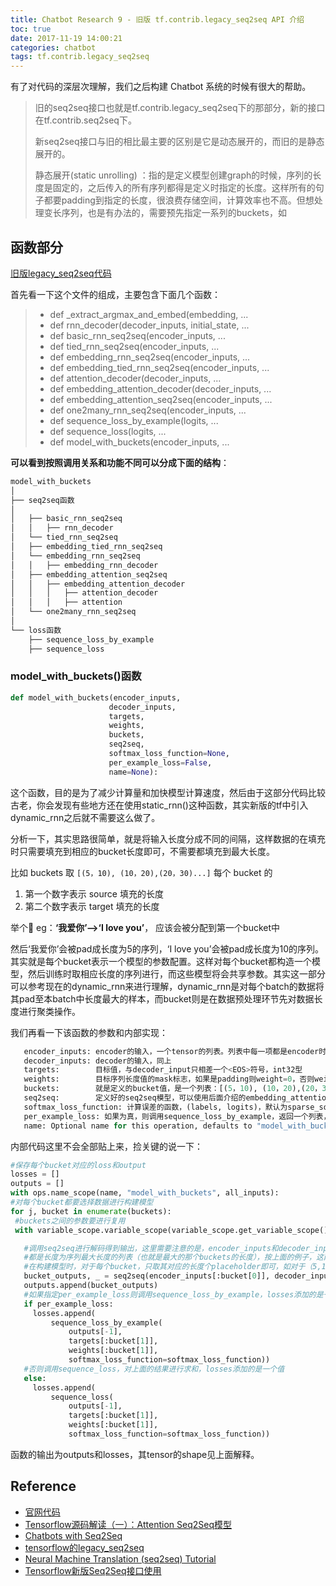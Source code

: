 ```yaml
---
title: Chatbot Research 9 - 旧版 tf.contrib.legacy_seq2seq API 介绍
toc: true
date: 2017-11-19 14:00:21
categories: chatbot
tags: tf.contrib.legacy_seq2seq
---
```


有了对代码的深层次理解，我们之后构建 Chatbot 系统的时候有很大的帮助。

<!-- more -->

> 旧的seq2seq接口也就是tf.contrib.legacy_seq2seq下的那部分，新的接口在tf.contrib.seq2seq下。
>
> 新seq2seq接口与旧的相比最主要的区别是它是动态展开的，而旧的是静态展开的。
>
> 静态展开(static unrolling) ：指的是定义模型创建graph的时候，序列的长度是固定的，之后传入的所有序列都得是定义时指定的长度。这样所有的句子都要padding到指定的长度，很浪费存储空间，计算效率也不高。但想处理变长序列，也是有办法的，需要预先指定一系列的buckets，如

## 函数部分

[旧版legacy_seq2seq代码][2]

首先看一下这个文件的组成，主要包含下面几个函数：

> - def _extract\_argmax\_and\_embed(embedding, ...
> - def rnn\_decoder(decoder\_inputs, initial\_state, ...
> - def basic\_rnn\_seq2seq(encoder\_inputs, ... 
> - def tied\_rnn\_seq2seq(encoder\_inputs, ...
> - def embedding\_rnn\_seq2seq(encoder\_inputs, ...
> - def embedding\_tied\_rnn\_seq2seq(encoder\_inputs, ...
> - def attention\_decoder(decoder_inputs, ...
> - def embedding\_attention\_decoder(decoder\_inputs, ...
> - def embedding\_attention\_seq2seq(encoder\_inputs, ...
> - def one2many\_rnn\_seq2seq(encoder\_inputs, ...
> - def sequence\_loss\_by\_example(logits, ...
> - def sequence\_loss(logits, ...
> - def model\_with\_buckets(encoder\_inputs, ...

**可以看到按照调用关系和功能不同可以分成下面的结构**：

```py
model_with_buckets
│
├── seq2seq函数
│   
│   ├── basic_rnn_seq2seq
│   │   ├── rnn_decoder
│   └── tied_rnn_seq2seq
│   ├── embedding_tied_rnn_seq2seq
│   └── embedding_rnn_seq2seq
│   │   ├── embedding_rnn_decoder
│   ├── embedding_attention_seq2seq
│   │   ├── embedding_attention_decoder
│   │   │   ├── attention_decoder
│   │   │   ├── attention
│   └── one2many_rnn_seq2seq
│   
└── loss函数
    ├── sequence_loss_by_example
    ├── sequence_loss
```

### model_with_buckets()函数

```py
def model_with_buckets(encoder_inputs,
                      decoder_inputs,
                      targets,
                      weights,
                      buckets,
                      seq2seq,
                      softmax_loss_function=None,
                      per_example_loss=False,
                      name=None):
```

这个函数，目的是为了减少计算量和加快模型计算速度，然后由于这部分代码比较古老，你会发现有些地方还在使用static_rnn()这种函数，其实新版的tf中引入dynamic_rnn之后就不需要这么做了。

分析一下，其实思路很简单，就是将输入长度分成不同的间隔，这样数据的在填充时只需要填充到相应的bucket长度即可，不需要都填充到最大长度。

比如 buckets 取 `[(5，10), (10，20),(20，30)...]` 每个 bucket 的

1. 第一个数字表示 source 填充的长度
2. 第二个数字表示 target 填充的长度

举个🌰 eg：**‘我爱你’-->‘I love you’**， 应该会被分配到第一个bucket中

然后‘我爱你’会被pad成长度为5的序列，‘I love you’会被pad成长度为10的序列。其实就是每个bucket表示一个模型的参数配置。这样对每个bucket都构造一个模型，然后训练时取相应长度的序列进行，而这些模型将会共享参数。其实这一部分可以参考现在的dynamic_rnn来进行理解，dynamic_rnn是对每个batch的数据将其pad至本batch中长度最大的样本，而bucket则是在数据预处理环节先对数据长度进行聚类操作。

我们再看一下该函数的参数和内部实现：

```py
   encoder_inputs: encoder的输入，一个tensor的列表。列表中每一项都是encoder时的一个词（batch）。
   decoder_inputs: decoder的输入，同上
   targets:        目标值，与decoder_input只相差一个<EOS>符号，int32型
   weights:        目标序列长度值的mask标志，如果是padding则weight=0，否则weight=1
   buckets:        就是定义的bucket值，是一个列表：[(5，10), (10，20),(20，30)...]
   seq2seq:        定义好的seq2seq模型，可以使用后面介绍的embedding_attention_seq2seq，embedding_rnn_seq2seq，basic_rnn_seq2seq等
   softmax_loss_function: 计算误差的函数，(labels, logits)，默认为sparse_softmax_cross_entropy_with_logits
   per_example_loss: 如果为真，则调用sequence_loss_by_example，返回一个列表，其每个元素就是一个样本的loss值。如果为假，则调用sequence_loss函数，对一个batch的样本只返回一个求和的loss值，具体见后面的分析
   name: Optional name for this operation, defaults to "model_with_buckets".
```

内部代码这里不会全部贴上来，捡关键的说一下：

```py
#保存每个bucket对应的loss和output    
losses = []
outputs = []
with ops.name_scope(name, "model_with_buckets", all_inputs):
#对每个bucket都要选择数据进行构建模型
for j, bucket in enumerate(buckets):
 #buckets之间的参数要进行复用
 with variable_scope.variable_scope(variable_scope.get_variable_scope(), reuse=True if j > 0 else None):

   #调用seq2seq进行解码得到输出，这里需要注意的是，encoder_inputs和decoder_inputs是定义好的placeholder，
   #都是长度为序列最大长度的列表（也就是最大的那个buckets的长度），按上面的例子，这两个placeholder分别是长度为20和30的列表。
   #在构建模型时，对于每个bucket，只取其对应的长度个placeholder即可，如对于（5,10）这个bucket，就取前5/10个placeholder进行构建模型
   bucket_outputs, _ = seq2seq(encoder_inputs[:bucket[0]], decoder_inputs[:bucket[1]])
   outputs.append(bucket_outputs)
   #如果指定per_example_loss则调用sequence_loss_by_example，losses添加的是一个batch_size大小的列表
   if per_example_loss:
     losses.append(
         sequence_loss_by_example(
             outputs[-1],
             targets[:bucket[1]],
             weights[:bucket[1]],
             softmax_loss_function=softmax_loss_function))
   #否则调用sequence_loss，对上面的结果进行求和，losses添加的是一个值
   else:
     losses.append(
         sequence_loss(
             outputs[-1],
             targets[:bucket[1]],
             weights[:bucket[1]],
             softmax_loss_function=softmax_loss_function))
```

函数的输出为outputs和losses，其tensor的shape见上面解释。
                              
## Reference

- [官网代码](https://github.com/tensorflow/tensorflow/blob/r1.4/tensorflow/contrib/legacy_seq2seq/python/ops/seq2seq.py)
- [Tensorflow源码解读（一）：Attention Seq2Seq模型](https://zhuanlan.zhihu.com/p/27769667)
- [Chatbots with Seq2Seq](http://complx.me/2016-06-28-easy-seq2seq/)
- [tensorflow的legacy_seq2seq](https://lan2720.github.io/2017/03/10/tensorflow%E7%9A%84legacy-seq2seq/)
- [Neural Machine Translation (seq2seq) Tutorial](https://github.com/tensorflow/nmt#tips--tricks)
- [Tensorflow新版Seq2Seq接口使用][1]

[1]: https://blog.csdn.net/thriving_fcl/article/details/74165062
[2]: https://github.com/tensorflow/tensorflow/blob/r1.4/tensorflow/contrib/legacy_seq2seq/python/ops/seq2seq.py


